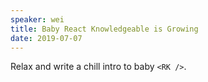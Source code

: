 ```yaml
---
speaker: wei
title: Baby React Knowledgeable is Growing
date: 2019-07-07
---
```


Relax and write a chill intro to baby `<RK />`.